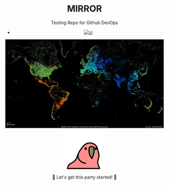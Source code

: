 <div align="center">

# MIRROR  
Testing Repo for Github DevOps 
- [![ci](https://github.com/OpenSource-For-Freedom/MIRROR/actions/workflows/ci.yml/badge.svg)](https://github.com/OpenSource-For-Freedom/MIRROR/actions/workflows/ci.yml)

<img src="./world.GIF" alt="world gif" />

<img src="./party-parrot.gif" alt="Party Parrot" />

🎉 Let's get this party started! 🎉
